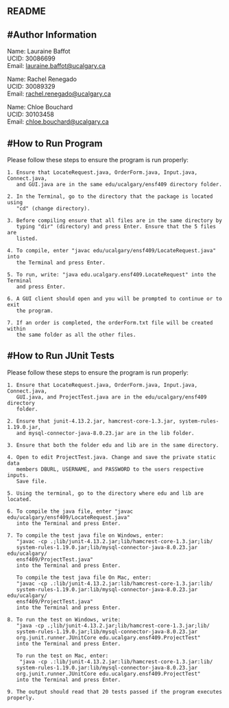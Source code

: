 ## README

#Author Information
--------------------------------------------------------------------------------
Name:   Lauraine Baffot   
UCID:   30086699                     
Email:  lauraine.baffot@ucalgary.ca  

Name:   Rachel Renegado               
UCID:   30089329                      
Email:  rachel.renegado@ucalgary.ca  

Name:   Chloe Bouchard         
UCID:   30103458                     
Email:  chloe.bouchard@ucalgary.ca

#How to Run Program
--------------------------------------------------------------------------------
Please follow these steps to ensure the program is run properly:

	1. Ensure that LocateRequest.java, OrderForm.java, Input.java, Connect.java,
       and GUI.java are in the same edu/ucalgary/ensf409 directory folder.
    
    2. In the Terminal, go to the directory that the package is located using
	   "cd" (change directory).
       
    3. Before compiling ensure that all files are in the same directory by 
	   typing "dir" (directory) and press Enter. Ensure that the 5 files are 
	   listed.

    4. To compile, enter "javac edu/ucalgary/ensf409/LocateRequest.java" into 
       the Terminal and press Enter.

    5. To run, write: "java edu.ucalgary.ensf409.LocateRequest" into the Terminal 
       and press Enter.

    6. A GUI client should open and you will be prompted to continue or to exit 
       the program.

    7. If an order is completed, the orderForm.txt file will be created within
       the same folder as all the other files.

#How to Run JUnit Tests
--------------------------------------------------------------------------------
Please follow these steps to ensure the program is run properly:

	1. Ensure that LocateRequest.java, OrderForm.java, Input.java, Connect.java,
       GUI.java, and ProjectTest.java are in the edu/ucalgary/ensf409 directory 
       folder.

    2. Ensure that junit-4.13.2.jar, hamcrest-core-1.3.jar, system-rules-1.19.0.jar,
       and mysql-connector-java-8.0.23.jar are in the lib folder. 

    3. Ensure that both the folder edu and lib are in the same directory.

    4. Open to edit ProjectTest.java. Change and save the private static data
       members DBURL, USERNAME, and PASSWORD to the users respective inputs. 
       Save file.
    
    5. Using the terminal, go to the directory where edu and lib are located.

    6. To compile the java file, enter "javac edu/ucalgary/ensf409/LocateRequest.java" 
       into the Terminal and press Enter.

    7. To compile the test java file on Windows, enter:
       "javac -cp .;lib/junit-4.13.2.jar;lib/hamcrest-core-1.3.jar;lib/
       system-rules-1.19.0.jar;lib/mysql-connector-java-8.0.23.jar edu/ucalgary/
       ensf409/ProjectTest.java" 
       into the Terminal and press Enter.
       
       To compile the test java file On Mac, enter:
       "javac -cp .:lib/junit-4.13.2.jar:lib/hamcrest-core-1.3.jar:lib/
       system-rules-1.19.0.jar:lib/mysql-connector-java-8.0.23.jar edu/ucalgary/
       ensf409/ProjectTest.java" 
       into the Terminal and press Enter.

    8. To run the test on Windows, write: 
       "java -cp .;lib/junit-4.13.2.jar;lib/hamcrest-core-1.3.jar;lib/
       system-rules-1.19.0.jar;lib/mysql-connector-java-8.0.23.jar 
       org.junit.runner.JUnitCore edu.ucalgary.ensf409.ProjectTest" 
       into the Terminal and press Enter.
       
       To run the test on Mac, enter:
        "java -cp .:lib/junit-4.13.2.jar:lib/hamcrest-core-1.3.jar:lib/
       system-rules-1.19.0.jar:lib/mysql-connector-java-8.0.23.jar 
       org.junit.runner.JUnitCore edu.ucalgary.ensf409.ProjectTest"
       into the Terminal and press Enter.

    9. The output should read that 20 tests passed if the program executes properly. 
